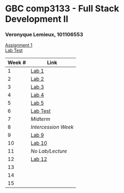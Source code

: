 # GBC comp3133 - Full Stack Development II 
### Veronyque Lemieux, 101106553

[Assignment 1](./assignment-01)
<br>
[Lab Test](./week-06/labtest-01)

Week # | Link 
--- | ---
1 | [Lab 1](./week-01)
2 | [Lab 2](./week-02)
3 | [Lab 3](./week-03)
4 | [Lab 4](./week-04)
5 | [Lab 5](./week-05)
6 | [Lab Test](./week-06)
7 | *Midterm*
8 | *Intercession Week*
9 | [Lab 9](./week-09)
10 | [Lab 10](./week-10)
11 | *No Lab/Lecture*
12 | [Lab 12](./week-12)
13 |
14 |
15 |
